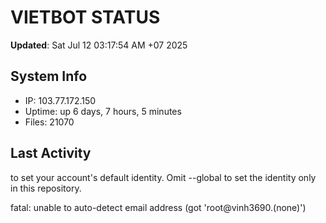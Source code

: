 # VIETBOT STATUS
**Updated**: Sat Jul 12 03:17:54 AM +07 2025

## System Info
- IP: 103.77.172.150
- Uptime: up 6 days, 7 hours, 5 minutes
- Files: 21070

## Last Activity

to set your account's default identity.
Omit --global to set the identity only in this repository.

fatal: unable to auto-detect email address (got 'root@vinh3690.(none)')
